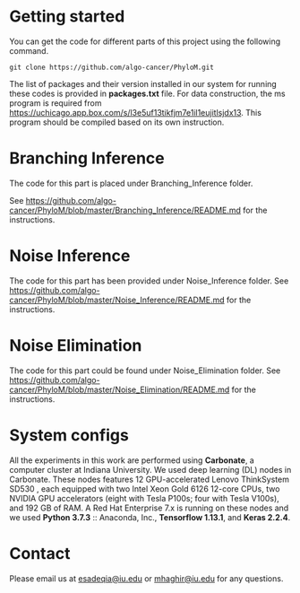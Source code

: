 
# Getting started

You can get the code for different parts of this project using the following command.

```console
git clone https://github.com/algo-cancer/PhyloM.git
```
The list of packages and their version installed in our system for running these codes is provided in **packages.txt** file.
For data construction, the ms program is required from https://uchicago.app.box.com/s/l3e5uf13tikfjm7e1il1eujitlsjdx13. This program should be compiled based on its own instruction.

# Branching Inference
The code for this part is placed under Branching_Inference folder.

See https://github.com/algo-cancer/PhyloM/blob/master/Branching_Inference/README.md for the instructions.

# Noise Inference
The code for this part has been provided under Noise_Inference folder.
See https://github.com/algo-cancer/PhyloM/blob/master/Noise_Inference/README.md for the instructions.

# Noise Elimination
The code for this part could be found under Noise_Elimination folder.
See https://github.com/algo-cancer/PhyloM/blob/master/Noise_Elimination/README.md for the instructions.



# System configs
All the experiments in this work are performed using **Carbonate**, a computer cluster at Indiana University. We used deep learning (DL) nodes in Carbonate.
These nodes features 12 GPU-accelerated Lenovo ThinkSystem SD530 , each equipped with two Intel Xeon Gold 6126 12-core CPUs, two NVIDIA GPU accelerators (eight with Tesla P100s; four with Tesla V100s), and 192 GB of RAM. A Red Hat Enterprise 7.x is running on these nodes and we used **Python 3.7.3** :: Anaconda, Inc., **Tensorflow 1.13.1**, and **Keras 2.2.4**.

# Contact
Please email us at <esadeqia@iu.edu> or <mhaghir@iu.edu> for any questions.
